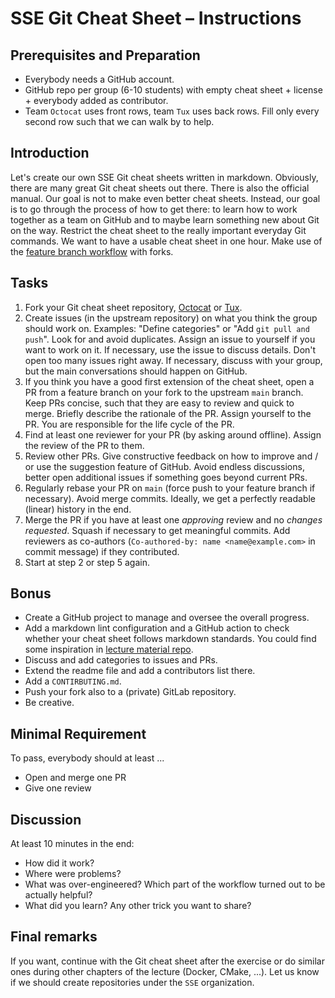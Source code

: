 # SSE Git Cheat Sheet – Instructions

## Prerequisites and Preparation

- Everybody needs a GitHub account.
- GitHub repo per group (6-10 students) with empty cheat sheet + license + everybody added as contributor.
- Team `Octocat` uses front rows, team `Tux` uses back rows. Fill only every second row such that we can walk by to help.

## Introduction

Let's create our own SSE Git cheat sheets written in markdown. Obviously, there are many great Git cheat sheets out there. There is also the official manual. Our goal is not to make even better cheat sheets. Instead, our goal is to go through the process of how to get there: to learn how to work together as a team on GitHub and to maybe learn something new about Git on the way. Restrict the cheat sheet to the really important everyday Git commands. We want to have a usable cheat sheet in one hour. Make use of the [feature branch workflow](https://github.com/Simulation-Software-Engineering/Lecture-Material/blob/main/01_version_control/workflow_slides.md#Feature-Branch-Workflow) with forks.

## Tasks

1. Fork your Git cheat sheet repository, [Octocat](https://github.com/Simulation-Software-Engineering/Git-Cheat-Sheet-Octocat) or [Tux](https://github.com/Simulation-Software-Engineering/Git-Cheat-Sheet-Tux).
2. Create issues (in the upstream repository) on what you think the group should work on. Examples: "Define categories" or "Add `git pull and push`". Look for and avoid duplicates. Assign an issue to yourself if you want to work on it. If necessary, use the issue to discuss details. Don't open too many issues right away. If necessary, discuss with your group, but the main conversations should happen on GitHub.
3. If you think you have a good first extension of the cheat sheet, open a PR from a feature branch on your fork to the upstream `main` branch. Keep PRs concise, such that they are easy to review and quick to merge. Briefly describe the rationale of the PR. Assign yourself to the PR. You are responsible for the life cycle of the PR.
4. Find at least one reviewer for your PR (by asking around offline). Assign the review of the PR to them.
5. Review other PRs. Give constructive feedback on how to improve and / or use the suggestion feature of GitHub. Avoid endless discussions, better open additional issues if something goes beyond current PRs.
6. Regularly rebase your PR on `main` (force push to your feature branch if necessary). Avoid merge commits. Ideally, we get a perfectly readable (linear) history in the end.
7. Merge the PR if you have at least one *approving* review and no *changes requested*. Squash if necessary to get meaningful commits. Add reviewers as co-authors (`Co-authored-by: name <name@example.com>` in commit message) if they contributed.
8. Start at step 2 or step 5 again.

## Bonus

- Create a GitHub project to manage and oversee the overall progress.
- Add a markdown lint configuration and a GitHub action to check whether your cheat sheet follows markdown standards. You could find some inspiration in [lecture material repo](https://github.com/Simulation-Software-Engineering/Lecture-Material).
- Discuss and add categories to issues and PRs.
- Extend the readme file and add a contributors list there.
- Add a `CONTIRBUTING.md`.
- Push your fork also to a (private) GitLab repository.
- Be creative.

## Minimal Requirement

To pass, everybody should at least ...

- Open and merge one PR
- Give one review

## Discussion

At least 10 minutes in the end:

- How did it work?
- Where were problems?
- What was over-engineered? Which part of the workflow turned out to be actually helpful?
- What did you learn? Any other trick you want to share?

## Final remarks

If you want, continue with the Git cheat sheet after the exercise or do similar ones during other chapters of the lecture (Docker, CMake, ...). Let us know if we should create repositories under the `SSE` organization.
